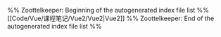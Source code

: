 %% Zoottelkeeper: Beginning of the autogenerated index file list  %%
 [[Code/Vue/课程笔记/Vue2/Vue2|Vue2]]
%% Zoottelkeeper: End of the autogenerated index file list  %%
